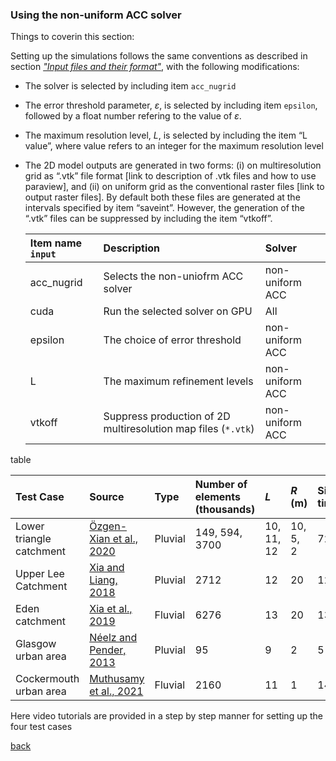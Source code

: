### Using the non-uniform ACC solver

Things to coverin this section:

Setting up the simulations follows the same conventions as described in section [*"Input files and their format"*](Merewether1.md), with the following modifications:
* The solver is selected by including item `acc_nugrid`
* The error threshold parameter, $\varepsilon$, is selected by including item `epsilon`, followed by a float number refering to the value of $\varepsilon$.
* The maximum resolution level, *L*, is selected by including the item “L value”, where value refers to an integer for the maximum resolution level
* The 2D model outputs are generated in two forms: (i) on multiresolution grid as “.vtk” file format [link to description of .vtk files and how to use paraview], and (ii) on uniform grid as the conventional raster files [link to output raster files]. By default both these files are generated at the intervals specified by item “saveint”. However, the generation of the “.vtk” files can be suppressed by including the item “vtkoff”.   



   | Item name `input` | Description | Solver |
   | :---         | :---      | :--- |
   | acc_nugrid     | Selects the non-uniofrm ACC solver       | non-uniform ACC      |
   | cuda    | Run the selected solver on GPU       | All      |
   | epsilon     | The choice of error threshold       | non-uniform ACC      |   
   | L     | The maximum refinement levels       | non-uniform ACC      |   
   | vtkoff     | Suppress production of 2D multiresolution map files (`*.vtk`)     | non-uniform ACC      |   


table

   | Test Case | Source | Type | Number of elements (thousands) | *L* | *R* (m) | Simulation time (hr) |
   | :---         | :---      | :---       | :---         | :---      | :--- |  :--- | 
   | Lower triangle catchment   | [Özgen-Xian et al., 2020](https://iwaponline.com/jh/article/22/5/1059/73853/Wavelet-based-local-mesh-refinement-for-rainfall)              | Pluvial    | 149, 594, 3700 | 10, 11, 12 | 10, 5, 2 | 72 |
   | Upper Lee Catchment   | [Xia and Liang, 2018](https://www.sciencedirect.com/science/article/pii/S0309170818302124#:~:text=A%20new%20implicit%20scheme%20is,in%20the%20shallow%20water%20equations.&text=The%20new%20scheme%20can%20relax%20flow%20velocities%20towards%20the%20correct%20equilibrium%20state.&text=The%20new%20scheme%20is%20numerically,for%20simulating%20very%20shallow%20flows.)              | Pluvial    | 2712 | 12 | 20 | 120 |
   | Eden catchment  | [Xia et al., 2019](https://www.sciencedirect.com/science/article/pii/S030917081930243X) | Fluvial    | 6276 | 13 | 20 | 132 |
   | Glasgow urban area | [Néelz and Pender, 2013](https://consult.environment-agency.gov.uk/engagement/bostonbarriertwao/results/appendix-6---neelz--s.---pender--g.--2013--benchmarking-the-latest-generation-of-2d-hydraulic-modelling-packages.-bristol_environment-agency.pdf) | Pluvial    | 95 | 9 | 2 | 5 |
   | Cockermouth urban area  | [Muthusamy et al., 2021](https://www.sciencedirect.com/science/article/pii/S0022169421001359) | Fluvial    | 2160 | 11 | 1 | 144 |
   
   
   
  Here video tutorials are provided in a step by step manner for setting up the four test cases
   
   
[back](/LISFLOOD8.0.md)
